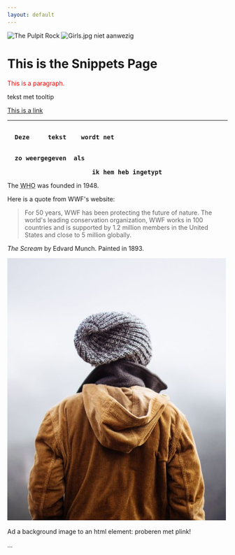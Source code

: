 ```yaml
---
layout: default
---
```


<img src="{{site.baseurl}}/assets/img/img_pulpit.jpg" alt="The Pulpit Rock" width="304" height="228">
<img src="{{site.baseurl}}/assets/img/img_girls.jpg" alt="Girls.jpg niet aanwezig"  height="200">

<!-- alleen de hoogte gegeven, dan blijft de foto in originele hoogte/breedte verhoudingen -->
<h1>This is the Snippets Page</h1>
<p style="color:red">This is a paragraph.</p>
<p title="dit is een tooltip">tekst met tooltip</p>

<a href="https://www.w3schools.com">This is a link</a>
<!--- attributes altijd tusse quotes (aanbevolen) -->

<hr><!-- hoeft niet afgesloten te worden -->

<pre><b>
  Deze     tekst    wordt net


  zo weergegeven  als

                       ik hem heb ingetypt
</b></pre>
<p>The <abbr title="World Health Organization">WHO</abbr> was founded in 1948.</p>
<p>Here is a quote from WWF's website:</p>
<blockquote cite="http://www.worldwildlife.org/who/index.html">
For 50 years, WWF has been protecting the future of nature.
The world's leading conservation organization,
WWF works in 100 countries and is supported by
1.2 million members in the United States and
close to 5 million globally.
</blockquote>

<p><cite>The Scream</cite> by Edvard Munch. Painted in 1893.</p>

<!-- conditional code (only for IE 9) -->
<!--[if IE 9]>
    .... some HTML here ....
<![endif]-->

<img src="assets/img/img_girl.jpg" alt="Girl in a jacket" style="width:500px;height:600px;">

Ad a background image to an html element: proberen met plink!
<p style="background-image:url('clouds.jpg')">
...
</p>
